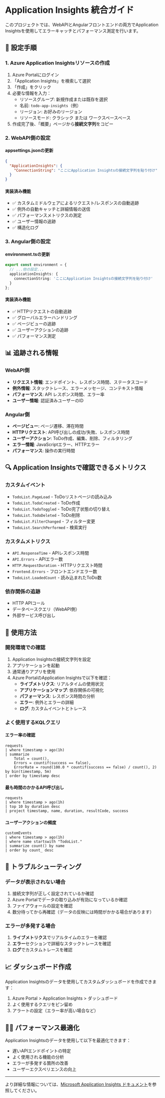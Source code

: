 # Application Insights 統合ガイド

このプロジェクトでは、WebAPIとAngularフロントエンドの両方でApplication Insightsを使用してエラーキャッチとパフォーマンス測定を行います。

## 🔧 設定手順

### 1. Azure Application Insightsリソースの作成

1. Azure Portalにログイン
2. 「Application Insights」を検索して選択
3. 「作成」をクリック
4. 必要な情報を入力：
   - リソースグループ: 新規作成または既存を選択
   - 名前: `todo-app-insights`（例）
   - リージョン: お好みのリージョン
   - リソースモード: クラシック または ワークスペースベース
5. 作成完了後、「概要」ページから**接続文字列**をコピー

### 2. WebAPI側の設定

#### appsettings.jsonの更新
```json
{
  "ApplicationInsights": {
    "ConnectionString": "ここにApplication Insightsの接続文字列を貼り付け"
  }
}
```

#### 実装済み機能
- ✅ カスタムミドルウェアによるリクエスト/レスポンスの自動追跡
- ✅ 例外の自動キャッチと詳細情報の送信
- ✅ パフォーマンスメトリクスの測定
- ✅ ユーザー情報の追跡
- ✅ 構造化ログ

### 3. Angular側の設定

#### environment.tsの更新
```typescript
export const environment = {
  // ...他の設定...
  applicationInsights: {
    connectionString: 'ここにApplication Insightsの接続文字列を貼り付け'
  }
};
```

#### 実装済み機能
- ✅ HTTPリクエストの自動追跡
- ✅ グローバルエラーハンドリング
- ✅ ページビューの追跡
- ✅ ユーザーアクションの追跡
- ✅ パフォーマンス測定

## 📊 追跡される情報

### WebAPI側
- **リクエスト情報**: エンドポイント、レスポンス時間、ステータスコード
- **例外情報**: スタックトレース、エラーメッセージ、コンテキスト情報
- **パフォーマンス**: API レスポンス時間、エラー率
- **ユーザー情報**: 認証済みユーザーのID

### Angular側
- **ページビュー**: ページ遷移、滞在時間
- **HTTPリクエスト**: API呼び出しの成功/失敗、レスポンス時間
- **ユーザーアクション**: ToDo作成、編集、削除、フィルタリング
- **エラー情報**: JavaScriptエラー、HTTPエラー
- **パフォーマンス**: 操作の実行時間

## 🔍 Application Insightsで確認できるメトリクス

### カスタムイベント
- `TodoList.PageLoad` - ToDoリストページの読み込み
- `TodoList.TodoCreated` - ToDo作成
- `TodoList.TodoToggled` - ToDo完了状態の切り替え
- `TodoList.TodoDeleted` - ToDo削除
- `TodoList.FilterChanged` - フィルター変更
- `TodoList.SearchPerformed` - 検索実行

### カスタムメトリクス
- `API.ResponseTime` - APIレスポンス時間
- `API.Errors` - APIエラー数
- `HTTP.RequestDuration` - HTTPリクエスト時間
- `Frontend.Errors` - フロントエンドエラー数
- `TodoList.LoadedCount` - 読み込まれたToDo数

### 依存関係の追跡
- HTTP APIコール
- データベースクエリ（WebAPI側）
- 外部サービス呼び出し

## 🚀 使用方法

### 開発環境での確認

1. Application Insightsの接続文字列を設定
2. アプリケーションを起動
3. 通常通りアプリを使用
4. Azure PortalのApplication Insightsで以下を確認：
   - **ライブメトリクス**: リアルタイムの使用状況
   - **アプリケーションマップ**: 依存関係の可視化
   - **パフォーマンス**: レスポンス時間の分析
   - **エラー**: 例外とエラーの詳細
   - **ログ**: カスタムイベントとトレース

### よく使用するKQLクエリ

#### エラー率の確認
```kql
requests
| where timestamp > ago(1h)
| summarize 
    Total = count(),
    Errors = countif(success == false),
    ErrorRate = round(100.0 * countif(success == false) / count(), 2)
by bin(timestamp, 5m)
| order by timestamp desc
```

#### 最も時間のかかるAPI呼び出し
```kql
requests
| where timestamp > ago(1h)
| top 10 by duration desc
| project timestamp, name, duration, resultCode, success
```

#### ユーザーアクションの頻度
```kql
customEvents
| where timestamp > ago(1h)
| where name startswith "TodoList."
| summarize count() by name
| order by count_ desc
```

## 🔧 トラブルシューティング

### データが表示されない場合
1. 接続文字列が正しく設定されているか確認
2. Azure Portalでデータの取り込みが有効になっているか確認
3. ファイアウォールの設定を確認
4. 数分待ってから再確認（データの反映には時間がかかる場合があります）

### エラーが多発する場合
1. **ライブメトリクス**でリアルタイムのエラーを確認
2. **エラー**セクションで詳細なスタックトレースを確認
3. **ログ**でカスタムトレースを確認

## 📈 ダッシュボード作成

Application Insightsのデータを使用してカスタムダッシュボードを作成できます：

1. Azure Portal > Application Insights > ダッシュボード
2. よく使用するクエリをピン留め
3. アラートの設定（エラー率が高い場合など）

## 🏃‍♂️ パフォーマンス最適化

Application Insightsのデータを使用して以下を最適化できます：

- 遅いAPIエンドポイントの特定
- よく使用される機能の分析
- エラーが多発する箇所の改善
- ユーザーエクスペリエンスの向上

---

より詳細な情報については、[Microsoft Application Insights ドキュメント](https://docs.microsoft.com/azure/azure-monitor/app/app-insights-overview)を参照してください。
